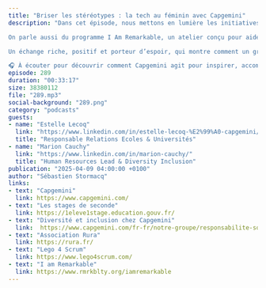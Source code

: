 ```yaml
---
title: "Briser les stéréotypes : la tech au féminin avec Capgemini"
description: "Dans cet épisode, nous mettons en lumière les initiatives portées par Capgemini pour promouvoir la diversité et l’inclusion dans le secteur de la tech, en particulier auprès des jeunes femmes. Nos invitées partagent leur engagement au sein du programme Shape Your Future, qui sensibilise les lycéennes aux carrières technologiques à travers des ateliers interactifs et des témoignages inspirants.

On parle aussi du programme I Am Remarkable, un atelier conçu pour aider les participantes à reconnaître leur valeur et à gagner en confiance. L’importance du mentorat et des partenariats avec les établissements scolaires est également au cœur de la discussion, avec l’objectif clair de casser les stéréotypes autour des métiers STEM.

Un échange riche, positif et porteur d’espoir, qui montre comment un grand groupe peut agir concrètement pour façonner une tech plus inclusive, en France comme à l’international.

🎧 À écouter pour découvrir comment Capgemini agit pour inspirer, accompagner et faire grandir les talents de demain."
episode: 289
duration: "00:33:17"
size: 38380112
file: "289.mp3"
social-background: "289.png"
category: "podcasts"
guests:
- name: "Estelle Lecoq"
  link: "https://www.linkedin.com/in/estelle-lecoq-%E2%99%A0-capgemini/"
  title: "Responsable Relations Ecoles & Universités"
- name: "Marion Cauchy"
  link: "https://www.linkedin.com/in/marion-cauchy/"
  title: "Human Resources Lead & Diversity Inclusion"
publication: "2025-04-09 04:00:00 +0100"
author: "Sébastien Stormacq"
links:
- text: "Capgemini"
  link: https://www.capgemini.com/
- text: "Les stages de seconde"
  link: https://1eleve1stage.education.gouv.fr/
- text: "Diversité et inclusion chez Capgemini"
  link:  https://www.capgemini.com/fr-fr/notre-groupe/responsabilite-sociale-et-environnementale/diversite-inclusion
- text: "Association Rura" 
  link: https://rura.fr/
- text: "Lego 4 Scrum"
  link: https://www.lego4scrum.com/
- text: "I am Remarkable"
  link: https://www.rmrkblty.org/iamremarkable  
---
```

